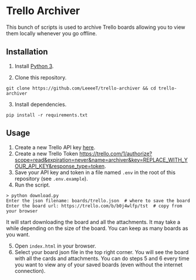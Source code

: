 # Trello Archiver

This bunch of scripts is used to archive Trello boards allowing you to view them locally whenever you go offline.

## Installation

1. Install [Python 3](https://www.python.org/downloads/).

2. Clone this repository.

```console
git clone https://github.com/LeeeeT/trello-archiver && cd trello-archiver
```

3. Install dependencies.

```console
pip install -r requirements.txt
```

## Usage

1. Create a new Trello API key [here](https://trello.com/app-key).
2. Create a new Trello Token https://trello.com/1/authorize?scope=read&expiration=never&name=archiver&key=REPLACE_WITH_YOUR_API_KEY&response_type=token.
3. Save your API key and token in a file named `.env` in the root of this repository (see `.env.example`).
4. Run the script.

```console
> python download.py
Enter the json filename: boards/trello.json  # where to save the board
Enter the board url: https://trello.com/b/b0j4wlfp/tst  # copy from your browser
```

It will start downloading the board and all the attachments. It may take a while depending on the size of the board. You can keep as many boards as you want.

5. Open `index.html` in your browser.
6. Select your board json file in the top right corner. You will see the board with all the cards and attachments. You can do steps 5 and 6 every time you want to view any of your saved boards (even without the internet connection).

